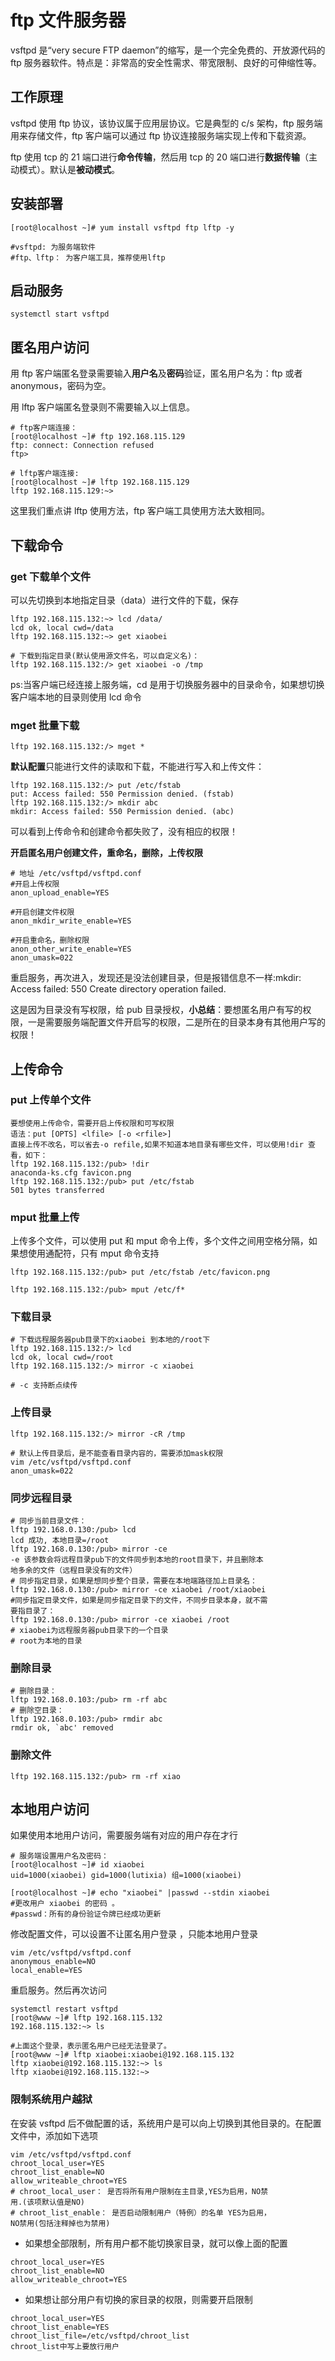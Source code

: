 # ftp 文件服务器

vsftpd 是“very secure FTP daemon”的缩写，是一个完全免费的、开放源代码的 ftp 服务器软件。特点是：非常高的安全性需求、带宽限制、良好的可伸缩性等。

## 工作原理

vsftpd 使用 ftp 协议，该协议属于应用层协议。它是典型的 c/s 架构，ftp 服务端用来存储文件，ftp 客户端可以通过 ftp 协议连接服务端实现上传和下载资源。

ftp 使用 tcp 的 21 端口进行**命令传输**，然后用 tcp 的 20 端口进行**数据传输**（主动模式）。默认是**被动模式**。

## 安装部署

```shell
[root@localhost ~]# yum install vsftpd ftp lftp -y

#vsftpd: 为服务端软件
#ftp、lftp： 为客户端工具，推荐使用lftp
```

## 启动服务

`systemctl start vsftpd`

## 匿名用户访问

用 ftp 客户端匿名登录需要输入**用户名**及**密码**验证，匿名用户名为：ftp 或者 anonymous，密码为空。

用 lftp 客户端匿名登录则不需要输入以上信息。

```shell
# ftp客户端连接：
[root@localhost ~]# ftp 192.168.115.129
ftp: connect: Connection refused
ftp>

# lftp客户端连接:
[root@localhost ~]# lftp 192.168.115.129
lftp 192.168.115.129:~>
```

这里我们重点讲 lftp 使用方法，ftp 客户端工具使用方法大致相同。

## 下载命令

### get 下载单个文件

可以先切换到本地指定目录（data）进行文件的下载，保存

```shell
lftp 192.168.115.132:~> lcd /data/
lcd ok, local cwd=/data
lftp 192.168.115.132:~> get xiaobei

# 下载到指定目录(默认使用源文件名，可以自定义名)：
lftp 192.168.115.132:/> get xiaobei -o /tmp
```

ps:当客户端已经连接上服务端，cd 是用于切换服务器中的目录命令，如果想切换客户端本地的目录则使用 lcd 命令

### mget 批量下载

```shell
lftp 192.168.115.132:/> mget *
```

**默认配置**只能进行文件的读取和下载，不能进行写入和上传文件：

```shell
lftp 192.168.115.132:/> put /etc/fstab
put: Access failed: 550 Permission denied. (fstab)
lftp 192.168.115.132:/> mkdir abc
mkdir: Access failed: 550 Permission denied. (abc)
```

可以看到上传命令和创建命令都失败了，没有相应的权限！

**开启匿名用户创建文件，重命名，删除，上传权限**

```shell
# 地址 /etc/vsftpd/vsftpd.conf
#开启上传权限
anon_upload_enable=YES

#开启创建文件权限
anon_mkdir_write_enable=YES

#开启重命名，删除权限
anon_other_write_enable=YES
anon_umask=022
```

重启服务，再次进入，发现还是没法创建目录，但是报错信息不一样:mkdir: Access failed: 550 Create directory operation failed.

这是因为目录没有写权限，给 pub 目录授权，**小总结**：要想匿名用户有写的权限，一是需要服务端配置文件开启写的权限，二是所在的目录本身有其他用户写的权限！

## 上传命令

### put 上传单个文件

    要想使用上传命令，需要开启上传权限和可写权限
    语法：put [OPTS] <lfile> [-o <rfile>]
    直接上传不改名，可以省去-o refile,如果不知道本地目录有哪些文件，可以使用!dir 查看，如下：
    lftp 192.168.115.132:/pub> !dir
    anaconda-ks.cfg favicon.png
    lftp 192.168.115.132:/pub> put /etc/fstab
    501 bytes transferred

### mput 批量上传

上传多个文件，可以使用 put 和 mput 命令上传，多个文件之间用空格分隔，如果想使用通配符，只有 mput 命令支持

```shell
lftp 192.168.115.132:/pub> put /etc/fstab /etc/favicon.png

lftp 192.168.115.132:/pub> mput /etc/f*
```

### 下载目录

```shell
# 下载远程服务器pub目录下的xiaobei 到本地的/root下
lftp 192.168.115.132:/> lcd
lcd ok, local cwd=/root
lftp 192.168.115.132:/> mirror -c xiaobei

# -c 支持断点续传
```

### 上传目录

```shell
lftp 192.168.115.132:/> mirror -cR /tmp

# 默认上传目录后，是不能查看目录内容的，需要添加mask权限
vim /etc/vsftpd/vsftpd.conf
anon_umask=022

```

### 同步远程目录

```shell
# 同步当前目录文件：
lftp 192.168.0.130:/pub> lcd
lcd 成功, 本地目录=/root
lftp 192.168.0.130:/pub> mirror -ce
-e 该参数会将远程目录pub下的文件同步到本地的root目录下，并且删除本
地多余的文件（远程目录没有的文件）
# 同步指定目录，如果是想同步整个目录，需要在本地端路径加上目录名：
lftp 192.168.0.130:/pub> mirror -ce xiaobei /root/xiaobei
#同步指定目录文件，如果是同步指定目录下的文件，不同步目录本身，就不需
要指目录了：
lftp 192.168.0.130:/pub> mirror -ce xiaobei /root
# xiaobei为远程服务器pub目录下的一个目录
# root为本地的目录
```

### 删除目录

```shell
# 删除目录：
lftp 192.168.0.103:/pub> rm -rf abc
# 删除空目录：
lftp 192.168.0.103:/pub> rmdir abc
rmdir ok, `abc' removed
```

### 删除文件

```shell
lftp 192.168.115.132:/pub> rm -rf xiao
```

## 本地用户访问

如果使用本地用户访问，需要服务端有对应的用户存在才行

```shell
# 服务端设置用户名及密码：
[root@localhost ~]# id xiaobei
uid=1000(xiaobei) gid=1000(lutixia) 组=1000(xiaobei)

[root@localhost ~]# echo "xiaobei" |passwd --stdin xiaobei
#更改用户 xiaobei 的密码 。
#passwd：所有的身份验证令牌已经成功更新
```

修改配置文件，可以设置不让匿名用户登录 ，只能本地用户登录

```shell
vim /etc/vsftpd/vsftpd.conf
anonymous_enable=NO
local_enable=YES
```

重启服务。然后再次访问

```shell
systemctl restart vsftpd
[root@www ~]# lftp 192.168.115.132
192.168.115.132:~> ls

#上面这个登录，表示匿名用户已经无法登录了。
[root@www ~]# lftp xiaobei:xiaobei@192.168.115.132
lftp xiaobei@192.168.115.132:~> ls
lftp xiaobei@192.168.115.132:~>
```

### 限制系统用户越狱

在安装 vsftpd 后不做配置的话，系统用户是可以向上切换到其他目录的。在配置文件中，添加如下选项

```shell
vim /etc/vsftpd/vsftpd.conf
chroot_local_user=YES
chroot_list_enable=NO
allow_writeable_chroot=YES
# chroot_local_user： 是否将所有用户限制在主目录,YES为启用，NO禁
用.(该项默认值是NO)
# chroot_list_enable： 是否启动限制用户（特例）的名单 YES为启用，
NO禁用(包括注释掉也为禁用)
```

- 如果想全部限制，所有用户都不能切换家目录，就可以像上面的配置

```shell
chroot_local_user=YES
chroot_list_enable=NO
allow_writeable_chroot=YES
```

- 如果想让部分用户有切换的家目录的权限，则需要开启限制

```shell
chroot_local_user=YES
chroot_list_enable=YES
chroot_list_file=/etc/vsftpd/chroot_list
chroot_list中写上要放行用户
```
